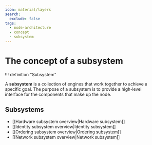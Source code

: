 ```yaml
---
icon: material/layers
search:
  exclude: false
tags:
  - node-architecture
  - concept
  - subsystem
---
```


# The concept of a subsystem

!!! definition "Subsystem"

  A **subsystem** is a collection of engines that work together to achieve a
  specific goal. The purpose of a subsystem is to provide a high-level interface
  for the components that make up the node.

## Subsystems

- [[Hardware subsystem overview|Hardware subsystem]]
- [[Identity subsystem overview|Identity subsystem]]
- [[Ordering subsystem overview|Ordering subsystem]]
- [[Network subsystem overview|Network subsystem]]